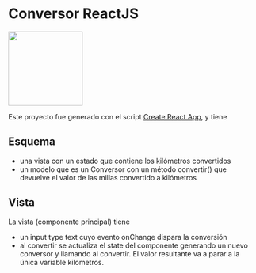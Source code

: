 
# Conversor ReactJS

<img src="https://cloud.githubusercontent.com/assets/4549002/17750101/fa2f7334-6496-11e6-864f-6f57e8d7bc67.png" height="150" width="150"/>

Este proyecto fue generado con el script [Create React App](https://github.com/facebookincubator/create-react-app), y tiene

## Esquema

- una vista con un estado que contiene los kilómetros convertidos
- un modelo que es un Conversor con un método convertir() que devuelve el valor de las millas convertido a kilómetros

## Vista 

La vista (componente principal) tiene

- un input type text cuyo evento onChange dispara la conversión
- al convertir se actualiza el state del componente generando un nuevo conversor y llamando al convertir. El valor resultante va a parar a la única variable kilometros.


